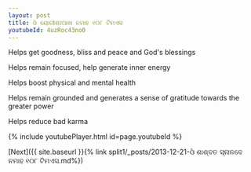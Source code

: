 ```yaml
---
layout: post
title: ଓଁ ୟୋଗୀଶଃଆଞା ନମାହ ୧୦୮ ଟିମଏସ
youtubeId: 4uzRoc43no0
---
```

 
 
Helps get goodness, bliss and peace and God's blessings
 
Helps remain focused, help generate inner energy 
 
Helps boost physical and mental health 
 
Helps remain grounded and generates a sense of gratitude towards the greater power 
 
Helps reduce bad karma
 
 
 
 


{% include youtubePlayer.html id=page.youtubeId %}
 
[Next]({{ site.baseurl }}{% link  split1/_posts/2013-12-21-ଓଁ ଶାଶ୍ବତ ସ୍ନାନବେ ନମାହ ୧୦୮ ଟିମଏସ.md%})
 
